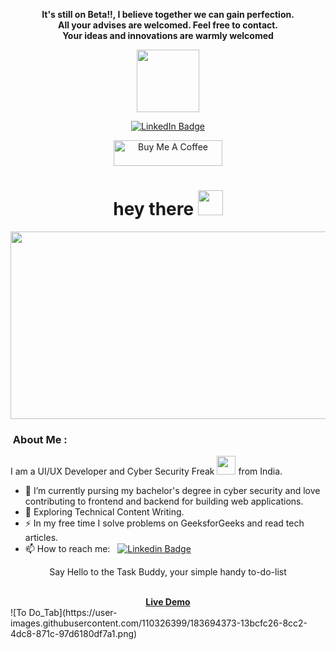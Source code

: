 <p align="center"><strong>It's still on Beta!!, I believe together we can gain perfection.<br>All your advises are welcomed. Feel free to contact.<br>Your ideas and innovations are warmly welcomed</strong></p>
<p align="center"><img src="https://media.giphy.com/media/M9gbBd9nbDrOTu1Mqx/giphy.gif" width="100"/></p>
<p align="center">
<a href="https://www.linkedin.com/in/amanraghuvanshi/"><img src="https://img.shields.io/badge/LinkedIn-blue?style=for-the-badge&logo=linkedin&logoColor=white" alt="LinkedIn Badge"></a>
</p>
<p align="center">
<a href="https://www.buymeacoffee.com/iaman" target="_blank"><img src="https://cdn.buymeacoffee.com/buttons/default-orange.png" alt="Buy Me A Coffee" height="41" width="174"></a>
</p>


<h1 align="center">hey there <img src="https://media.giphy.com/media/hvRJCLFzcasrR4ia7z/giphy.gif" width="40"></h1>

<p align="center"><img src="https://media.giphy.com/media/dWesBcTLavkZuG35MI/giphy.gif" width="600" height="300"  /></p>

### &nbsp;About Me :

I am a UI/UX Developer and Cyber Security Freak <img src="https://media.giphy.com/media/WUlplcMpOCEmTGBtBW/giphy.gif" width="30"> from India.

- 🔭 I’m currently pursing my bachelor's degree in cyber security  and love contributing to frontend and backend for building web applications.
- 🌱 Exploring Technical Content Writing.
- ⚡ In my free time I solve problems on GeeksforGeeks and read tech articles.
- 📫 How to reach me: &nbsp; [![Linkedin Badge](https://img.shields.io/badge/-Aman-blue?style=flat&logo=Linkedin&logoColor=white)](https://www.linkedin.com/in/amanraghuvanshi/)

<div align="center">
  <p>Say Hello to the Task Buddy, your simple handy to-do-list</p><br>
  <a href="https://amanraghuvanshi.github.io/todolist.github.io/"><strong>Live Demo</strong></a>
</div>
![To Do_Tab](https://user-images.githubusercontent.com/110326399/183694373-13bcfc26-8cc2-4dc8-871c-97d6180df7a1.png)

